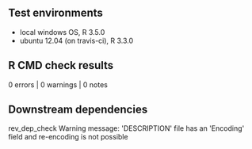 ## Test environments
* local windows OS, R 3.5.0
* ubuntu 12.04 (on travis-ci), R 3.3.0

## R CMD check results
0 errors | 0 warnings | 0 notes

## Downstream dependencies
rev_dep_check Warning message:
'DESCRIPTION' file has an 'Encoding' field and re-encoding is not possible
